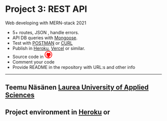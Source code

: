# Project 3: REST API
Web developing with MERN-stack 2021
- 5+ routes, JSON , handle errors.
- API DB queries with [Mongoose](https://mongoosejs.com/).
- Test with [POSTMAN](https://www.postman.com/) or [CURL](https://curl.se/)
- Publish in [Heroku](https://www.heroku.com/), [Vercel](https://vercel.com/) or similar.
- Source code in <a href="https://github.com/teemunasanen?tab=repositories"><img alt="Github" title="GitHub" src="./public/github.png"></a>
- Comment your code
- Provide README in the repository with URL:s and other info
----
Teemu Näsänen
[Laurea University of Applied Sciences](https://www.laurea.fi/en/)
----
## Project environment in [Heroku](https://restaapi3.herokuapp.com/) or
